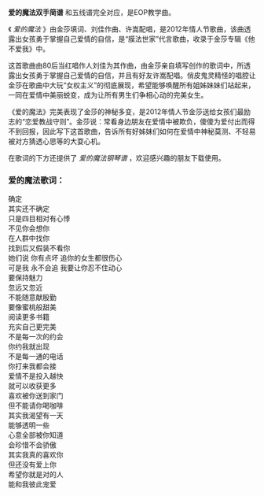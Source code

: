 

**爱的魔法双手简谱** 和五线谱完全对应，是EOP教学曲。

《 _爱的魔法_
》由金莎填词、刘佳作曲、许嵩配唱，是2012年情人节歌曲，该曲透露出女孩勇于掌握自己爱情的自信，是“膜法世家”代言歌曲，收录于金莎专辑《他不爱我》中。

这首歌曲由80后当红唱作人刘佳为其作曲，由金莎亲自填写创作的歌词中，所透露出女孩勇于掌握自己爱情的自信，并且有好友许嵩配唱。俏皮鬼灵精怪的唱腔让金莎在歌曲中大玩“女权主义”的彻底展现，希望能够唤醒所有姐姊妹妹们站起来，一同在爱情中美丽蜕变，成为让所有男生们争相心动的完美女生。

《爱的魔法》完美表现了金莎的神秘多变，是2012年情人节金莎送给女孩们最励志的“恋爱教战守则”。金莎说：常看身边朋友在爱情中被欺负，傻傻为爱付出而得不到回报，因此写下这首歌曲，告诉所有好姊妹们如何在爱情中神秘莫测、不轻易被对方猜透心思等的大耍心机。

在歌词的下方还提供了 _爱的魔法钢琴谱_ ，欢迎感兴趣的朋友下载使用。

### 爱的魔法歌词：

确定  
其实还不确定  
只是四目相对有心悸  
不见你会想你  
在人群中找你  
找到后又假装不看你  
她们说 你有点坏 追你的女生都很伤心  
可是我 永不会追 我要让你忍不住动心  
要保持魅力  
忽远又忽近  
不能随意献殷勤  
要像蜜桃般甜美  
阅读更多书籍  
充实自己更完美  
不是每一次的约会  
你约我就出现  
不是每一通的电话  
你打来我都会接  
爱情不是投入越快  
就可以收获更多  
喜欢被你送到家门  
但不能请你喝咖啡  
其实我渴望有一天  
能够透明一些  
心意全部被你知道  
会珍惜不会骄傲  
其实我真的喜欢你  
但还没有爱上你  
希望你就是对的人  
能和我彼此宠爱

